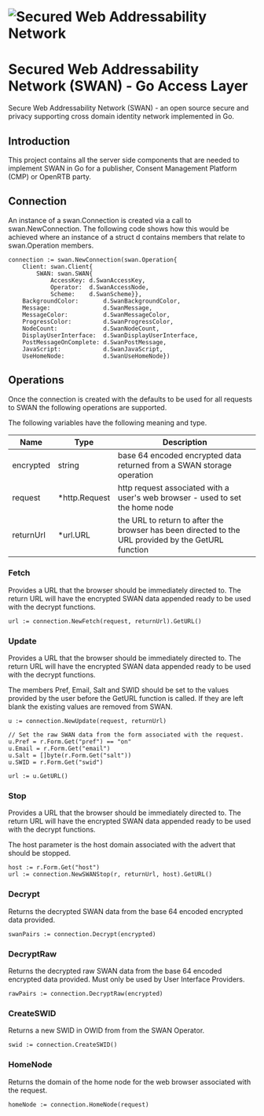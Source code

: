 # ![Secured Web Addressability Network](https://raw.githubusercontent.com/SWAN-community/swan/main/images/swan.128.pxls.100.dpi.png)

# Secured Web Addressability Network (SWAN) - Go Access Layer

Secure Web Addressability Network (SWAN) - an open source secure and privacy
supporting cross domain identity network implemented in Go.

## Introduction

This project contains all the server side components that are needed to
implement SWAN in Go for a publisher, Consent Management Platform (CMP) or
OpenRTB party.

## Connection

An instance of a swan.Connection is created via a call to swan.NewConnection. 
The following code shows how this would be achieved where an instance of a 
struct d contains members that relate to swan.Operation members.

```
connection := swan.NewConnection(swan.Operation{
    Client: swan.Client{
        SWAN: swan.SWAN{
            AccessKey: d.SwanAccessKey,
            Operator:  d.SwanAccessNode,
            Scheme:    d.SwanScheme}},
    BackgroundColor:       d.SwanBackgroundColor,
    Message:               d.SwanMessage,
    MessageColor:          d.SwanMessageColor,
    ProgressColor:         d.SwanProgressColor,
    NodeCount:             d.SwanNodeCount,
    DisplayUserInterface:  d.SwanDisplayUserInterface,
    PostMessageOnComplete: d.SwanPostMessage,
    JavaScript:            d.SwanJavaScript,
    UseHomeNode:           d.SwanUseHomeNode})
```

## Operations

Once the connection is created with the defaults to be used for all requests
to SWAN the following operations are supported.

The following variables have the following meaning and type.

| Name | Type | Description |
|-|-|-|
| encrypted | string | base 64 encoded encrypted data returned from a SWAN storage operation |
| request | *http.Request | http request associated with a user's web browser - used to set the home node |
| returnUrl | *url.URL | the URL to return to after the browser has been directed to the URL provided by the GetURL function |

### Fetch

Provides a URL that the browser should be immediately directed to. The return
URL will have the encrypted SWAN data appended ready to be used with the decrypt
functions.

```
url := connection.NewFetch(request, returnUrl).GetURL()
```

### Update

Provides a URL that the browser should be immediately directed to. The return
URL will have the encrypted SWAN data appended ready to be used with the decrypt
functions.

The members Pref, Email, Salt and SWID should be set to the values provided by 
the user before the GetURL function is called. If they are left blank the 
existing values are removed from SWAN.

```
u := connection.NewUpdate(request, returnUrl)

// Set the raw SWAN data from the form associated with the request.
u.Pref = r.Form.Get("pref") == "on"
u.Email = r.Form.Get("email")
u.Salt = []byte(r.Form.Get("salt"))
u.SWID = r.Form.Get("swid")

url := u.GetURL()
```

### Stop

Provides a URL that the browser should be immediately directed to. The return
URL will have the encrypted SWAN data appended ready to be used with the decrypt
functions.

The host parameter is the host domain associated with the advert that should be
stopped.

```
host := r.Form.Get("host")
url := connection.NewSWANStop(r, returnUrl, host).GetURL()
```

### Decrypt

Returns the decrypted SWAN data from the base 64 encoded encrypted data 
provided.

```
swanPairs := connection.Decrypt(encrypted)
```

### DecryptRaw

Returns the decrypted raw SWAN data from the base 64 encoded encrypted data 
provided. Must only be used by User Interface Providers.

```
rawPairs := connection.DecryptRaw(encrypted)
```

### CreateSWID

Returns a new SWID in OWID from from the SWAN Operator. 

```
swid := connection.CreateSWID()
```

### HomeNode

Returns the domain of the home node for the web browser associated with the 
request.

```
homeNode := connection.HomeNode(request)
```

